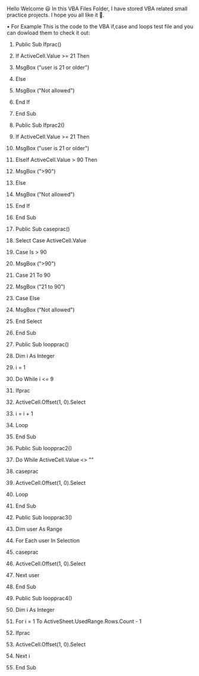 Hello Welcome 😃
In this VBA Files Folder, I have stored VBA related small practice projects.
I hope you all like it 🙌.

•	For Example This is the code to the VBA if,case and loops test file and you can dowload them to check it out:

1.	Public Sub Ifprac()
2.	If ActiveCell.Value >= 21 Then
3.	MsgBox ("user is 21 or older")
4.	Else
5.	MsgBox ("Not allowed")
6.	End If  
7.	End Sub

1.	Public Sub Ifprac2()
2.	If ActiveCell.Value >= 21 Then
3.	MsgBox ("user is 21 or older")
4.	ElseIf ActiveCell.Value > 90 Then
5.	MsgBox (">90")
6.	Else
7.	MsgBox ("Not allowed")
8.	End If
9.	End Sub

1.	Public Sub caseprac()
2.	Select Case ActiveCell.Value
3.	Case Is > 90
4.	MsgBox (">90")
5.	Case 21 To 90
6.	MsgBox ("21 to 90")
7.	Case Else
8.	MsgBox ("Not allowed")
9.	End Select
10.	End Sub

1.	Public Sub loopprac()
2.	Dim i As Integer
3.	i = 1
4.	Do While i <= 9
5.	Ifprac
6.	ActiveCell.Offset(1, 0).Select
7.	i = i + 1
8.	Loop
9.	End Sub

1.	Public Sub loopprac2()
2.	Do While ActiveCell.Value <> ""
3.	caseprac
4.	ActiveCell.Offset(1, 0).Select
5.	Loop
6.	End Sub

1.	Public Sub loopprac3()
2.	Dim user As Range
3.	For Each user In Selection
4.	caseprac
5.	ActiveCell.Offset(1, 0).Select
6.	Next user
7.	End Sub

1.	Public Sub loopprac4()
2.	Dim i As Integer
3.	For i = 1 To ActiveSheet.UsedRange.Rows.Count - 1
4.	Ifprac
5.	ActiveCell.Offset(1, 0).Select
6.	Next i
7.  End Sub
